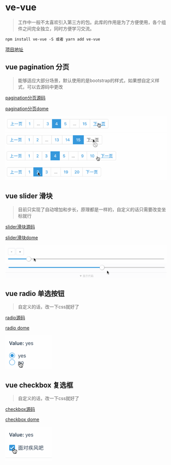 # ve-vue
>工作中一般不太喜欢引入第三方的包。此库的作用是为了方便使用，各个组件之间完全独立，同时方便学习交流。

```
npm install ve-vue -S 或者 yarn add ve-vue
```
[项目地址](https://zlongcoding.github.io/ve-vue)

## vue pagination 分页
>能够适应大部分场景，默认使用的是bootstrap的样式，如果想自定义样式，可以去源码中更改

[pagination分页源码](https://github.com/zlongCoding/ve-vue/tree/master/lib/pagination)

[pagination分页dome](https://zlongcoding.github.io/ve-vue/components/pagination.html)

![分页](./github/image/pagination/1.gif)
![分页](./github/image/pagination/2.gif)
![分页](./github/image/pagination/3.gif)
![分页](./github/image/pagination/4.gif)

## vue slider 滑块
>目前只实现了自动增加和步长，原理都是一样的，自定义的话只需要改变坐标就行

[slider滑块源码](https://github.com/zlongCoding/ve-vue/tree/master/lib/slider)

[slider滑块dome](https://zlongcoding.github.io/ve-vue/components/slider.html)

![slider滑块](./github/image/slider/1.gif)
![slider滑块](./github/image/slider/2.gif)
## vue radio 单选按钮
>自定义的话，改一下css就好了

[radio源码](https://github.com/zlongCoding/ve-vue/tree/master/lib/radio)

[radio dome](https://zlongcoding.github.io/ve-vue/components/radio.html)

![radio单选按钮](./github/image/radio/1.gif)
## vue checkbox 复选框
>自定义的话，改一下css就好了

[checkbox源码](https://github.com/zlongCoding/ve-vue/tree/master/lib/checkbox)

[checkbox dome](https://zlongcoding.github.io/ve-vue/components/checkbox.html)

![checkbox单选按钮](./github/image/checkbox/1.gif)


<!-- ###### [开发](https://github.com/zlongCoding/ve-vue#CODE.md) -->